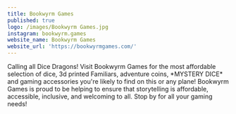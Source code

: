 ```yaml
---
title: Bookwyrm Games
published: true
logo: /images/Bookwyrm Games.jpg
instagram: bookwyrm.games
website_name: Bookwyrm Games
website_url: 'https://bookwyrmgames.com/'
---
```


Calling all Dice Dragons! Visit Bookwyrm Games for the most affordable selection of dice, 3d printed Familiars, adventure coins, \*MYSTERY DICE\* and gaming accessories you're likely to find on this or any plane! Bookwyrm Games is proud to be helping to ensure that storytelling is affordable, accessible, inclusive, and welcoming to all. Stop by for all your gaming needs!
